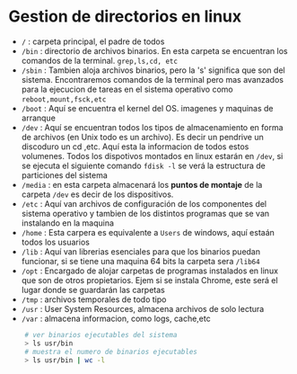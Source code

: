# **Gestion de directorios en linux**

- `/` : carpeta principal, el padre de todos
- `/bin` : directorio de archivos binarios. En esta carpeta se encuentran los comandos de la terminal. `grep,ls,cd, etc`
- `/sbin` : Tambien aloja archivos binarios, pero la 's' significa que son del sistema. Encontraremos comandos de la terminal pero mas avanzados para la ejecucion de tareas en el sistema operativo como `reboot,mount,fsck,etc`
- `/boot` : Aquí se encuentra el kernel del OS. imagenes y maquinas de arranque
- `/dev` : Aquí se encuentran todos los tipos de almacenamiento en forma de archivos (en Unix todo es un archivo). Es decir un pendrive un discoduro un cd ,etc. Aquí esta la informacion de todos estos volumenes. Todos los dispotivos montados en linux estarán en `/dev`, si se ejecuta el siguiente comando `fdisk -l` se verá la estructura de particiones del sistema
- `/media` : en esta carpeta almacenará los **puntos de montaje** de la carpeta `/dev` es decir de los dispositivos. 
- `/etc` : Aquí van archivos de configuración de los componentes del sistema operativo y tambien de los distintos programas que se van instalando en la maquina
- `/home` : Esta carpera es equivalente a `Users` de windows, aquí estaán todos los usuarios
- `/lib` : Aquí van librerias esenciales para que los binarios puedan funcionar, si se tiene una maquina 64 bits la carpeta sera `/lib64` 
- `/opt` : Encargado de alojar carpetas de programas instalados en linux que son de otros propietarios. Ejem si se instala Chrome, este será el lugar donde se guardarán las carpetas
- `/tmp` : archivos temporales de todo tipo
- `/usr` : User System Resources, almacena archivos de solo lectura
- `/var` : almacena informacion, como logs, cache,etc

```sh
    # ver binarios ejecutables del sistema
    > ls usr/bin
    # muestra el numero de binarios ejecutables
    > ls usr/bin | wc -l
```